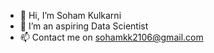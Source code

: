 - 👋 Hi, I’m Soham Kulkarni
- 👀 I’m an aspiring Data Scientist
- 📫 Contact me on sohamkk2106@gmail.com
<!---
skk2106/skk2106 is a ✨ special ✨ repository because its `README.md` (this file) appears on your GitHub profile.
You can click the Preview link to take a look at your changes.
--->
